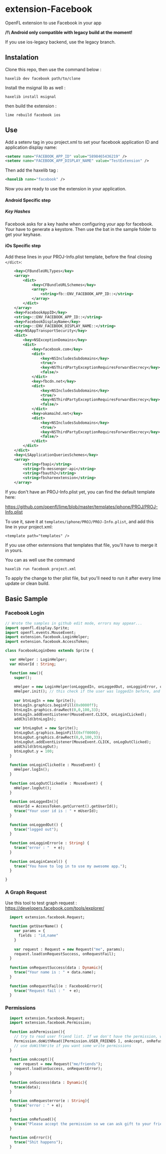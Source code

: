 # extension-Facebook
OpenFL extension to use Facebook in your app

**/!\ Android only compatible with legacy build at the moment!**

If you use ios-legacy backend, use the legacy branch.

## Instalation

Clone this repo, then use the command below :

```shell
haxelib dev facebook path/to/clone
```

Install the msignal lib as well :
```shell
haxelib install msignal
```

then build the extension :
```shell
lime rebuild facebook ios
```

## Use

Add a setenv tag in you project.xml to set your facebook application ID and application display name:
```xml
<setenv name="FACEBOOK_APP_ID" value="5898465436219" />
<setenv name="FACEBOOK_APP_DISPLAY_NAME" value="TestExtension" />
```

Then add the haxelib tag : 

```xml
<haxelib name="facebook" /> 
```

Now you are ready to use the extension in your application.

#### Android Specific step

##### Key Hashes

Facebook asks for a key hashe when configuring your app for facebook.
Your have to generate a keystore.
Then use the bat in the sample folder to get your keyhase.

#### iOs Specific step

Add these lines in your PROJ-Info.plist template, before the final closing `</dict>`:

```xml
    <key>CFBundleURLTypes</key>
    <array>
        <dict>
            <key>CFBundleURLSchemes</key>
            <array>
                <string>fb::ENV_FACEBOOK_APP_ID::</string>
            </array>
        </dict>
    </array>
    <key>FacebookAppID</key>
    <string>::ENV_FACEBOOK_APP_ID::</string>
    <key>FacebookDisplayName</key>
    <string>::ENV_FACEBOOK_DISPLAY_NAME::</string>
    <key>NSAppTransportSecurity</key>
    <dict>
        <key>NSExceptionDomains</key>
        <dict>
            <key>facebook.com</key>
            <dict>
                <key>NSIncludesSubdomains</key>
                <true/>
                <key>NSThirdPartyExceptionRequiresForwardSecrecy</key>
                <false/>
            </dict>
            <key>fbcdn.net</key>
            <dict>
                <key>NSIncludesSubdomains</key>
                <true/>
                <key>NSThirdPartyExceptionRequiresForwardSecrecy</key>
                <false/>
            </dict>
            <key>akamaihd.net</key>
            <dict>
                <key>NSIncludesSubdomains</key>
                <true/>
                <key>NSThirdPartyExceptionRequiresForwardSecrecy</key>
                <false/>
            </dict>
        </dict>
    </dict>
    <key>LSApplicationQueriesSchemes</key>
    <array>
        <string>fbapi</string>
        <string>fb-messenger-api</string>
        <string>fbauth2</string>
        <string>fbshareextension</string>
    </array>
```

If you don't have an PROJ-Info.plist yet, you can find the default template here:

https://github.com/openfl/lime/blob/master/templates/iphone/PROJ/PROJ-Info.plist

To use it, save it at `templates/iphone/PROJ/PROJ-Info.plist`, and add this line in your project.xml:

```
<template path="templates" />
```

If you use other extennsions that templates that file, you'll have to merge it in yours.

You can as well use the command

```
haxelib run facebook project.xml
```

To apply the change to ther plist file, but you'll need to run it after every lime update or clean build.


## Basic Sample

### Facebook Login

```haxe
// Wrote the samples in github edit mode, errors may appear...
import openfl.display.Sprite;
import openfl.events.MouseEvent;
import extension.facebook.LoginHelper;
import extension.facebook.AccessToken;

class FacebookLoginDemo extends Sprite {

  var mHelper : LoginHelper;
  var mUserId : String;

  function new(){
    super();
    
    mHelper = new LoginHelper(onLoggedIn, onLoggedOut, onLogginError, onLoginCancel);
    mHelper.init(); // this check if the user was loggedIn before, and trigger onLoggedIn if it was the case.
    
    var btnLogIn = new Sprite();
    btnLogIn.graphics.beginFill(0x0000ff);
    btnLogIn.graphics.drawRect(0,0,100,33);
    btnLogIn.addEventListener(MouseEvent.CLICK, onLoginCLicked);
    addChild(btnLogIn);
    
    var btnLogOut = new Sprite();
    btnLogOut.graphics.beginFill(0xff0000);
    btnLogOut.graphics.drawRect(0,0,100,33);
    btnLogOut.addEventListener(MouseEvent.CLICK, onLogOutClicked);
    addChild(btnLogOut);
    btnLogOut.y = 100;
  }
  
  function onLoginClicked(e : MouseEvent) {
    mHelper.logIn();
  }
  
  function onLogOutClicked(e : MouseEvent) {
    mHelper.logOut();
  }
  
  function onLoggedIn(){
    mUserId = AccessToken.getCurrent().getUserId();
    trace("Your user id is : " + mUserId);
  }
  
  function onLoggedOut() {
    trace("logged out");
  }
  
  function onLogginError(e : String) {
    trace("error : "  + e);
  }
  
  function onLoginCancel() {
    trace("You have to log in to use my awesome app.");
  }

}


```

### A Graph Request 

Use this tool to test graph request : https://developers.facebook.com/tools/explorer/

```haxe
  import extension.facebook.Request;

  function getUserName() {
    var params = {
      fields : "id,name"
    }
    
    var request : Request = new Request("me", params);
    request.load(onRequestSuccess, onRequestFail);
  }
  
  function onRequestSuccess(data : Dynamic){
    trace("Your name is : " + data.name);
  }
  
  function onRequestFail(e : FacebookError){
    trace("Request fail : "  + e);
  }
```

### Permissions

```haxe
  import extension.facebook.Request;
  import extension.facebook.Permission;
  
  function askPermission(){
    // try to read user friend list. If we don't have the permission, we ask for it, then perform the request
    Permission.doWithRead([Permission.USER_FRIENDS ], onAccept, onRefused, onError);
    // use doWithWrite if you want some write permissions
  }
  
  function onAccept(){
    var request = new Request("me/friends");
    request.load(onSuccess, onRequestError);
  }
  
  function onSuccess(data : Dynamic){
    trace(data);
  }
  
  function onRequesterror(e : String){
    trace("error : " + e);
  }
  
  function onRefused(){
    trace("Please accept the permission so we can ask gift to your friends :'(");
  }
  
  function onError(){
    trace("Shit happens");
  }

```
